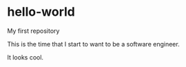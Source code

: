 # hello-world
My first repository

This is the time that I start to want to be a software engineer.

It looks cool.
